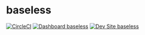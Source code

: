 # baseless

[![CircleCI](https://circleci.com/gh/zakiya/baseless.svg?style=shield)](https://circleci.com/gh/zakiya/baseless)
[![Dashboard baseless](https://img.shields.io/badge/dashboard-baseless-yellow.svg)](https://dashboard.pantheon.io/sites/fda2fedb-8a1f-4d86-aa2d-9cdd569a1d89#dev/code)
[![Dev Site baseless](https://img.shields.io/badge/site-baseless-blue.svg)](http://dev-baseless.pantheonsite.io/)